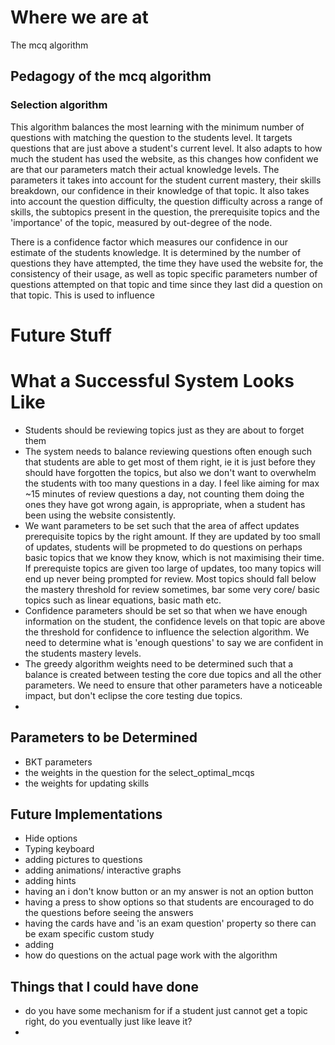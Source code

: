 # Where we are at
The mcq algorithm
## Pedagogy of the mcq algorithm
### Selection algorithm
This algorithm balances the most learning with the minimum number of questions with matching the question to the students level. It targets questions that are just above a student's current level. It also adapts to how much the student has used the website, as this changes how confident we are that our parameters match their actual knowledge levels. The parameters it takes into account for the student current mastery, their skills breakdown, our confidence in their knowledge of that topic. It also takes into account the question difficulty, the question difficulty across a range of skills, the subtopics present in the question, the prerequisite topics and the 'importance' of the topic, measured by out-degree of the node.

There is a confidence factor  which measures our confidence in our estimate of the students knowledge. It is determined by the number of questions they have attempted, the time they have used the website for, the consistency of their usage, as well as topic specific parameters number of questions attempted on that topic and time since they last did a question on that topic. This is used to influence




# Future Stuff
# What a Successful System Looks Like
- Students should be reviewing topics just as they are about to forget them
- The system needs to balance reviewing questions often enough such that students are able to get most of them right, ie it is just before they should have forgotten the topics, but also we don't want to overwhelm the students with too many questions in a day. I feel like aiming for max ~15 minutes of review questions a day, not counting them doing the ones they have got wrong again, is appropriate, when a student has been using the website consistently.
- We want parameters to be set such that the area of affect updates prerequisite topics by the right amount. If they are updated by too small of updates, students will be propmeted to do questions on perhaps basic topics that we know they know, which is not maximising their time. If prerequiste topics are given too large of updates, too many topics will end up never being prompted for review. Most topics should fall below the mastery threshold for review sometimes, bar some very core/ basic topics such as linear equations, basic math etc.
- Confidence parameters should be set so that when we have enough information on the student, the confidence levels on that topic are above the threshold for confidence to influence the selection algorithm. We need to determine what is 'enough questions' to say we are confident in the students mastery levels.
- The greedy algorithm weights need to be determined such that a balance is created between testing the core due topics and all the other parameters. We need to ensure that other parameters have a noticeable impact, but don't eclipse the core testing due topics.
- 

## Parameters to be Determined
- BKT parameters
- the weights in the question for the select_optimal_mcqs
- the weights for updating skills
## Future Implementations
- Hide options
- Typing keyboard
- adding pictures to questions
- adding animations/ interactive graphs
- adding hints
- having an i don't know button or an my answer is not an option button
- having a press to show options so that students are encouraged to do the questions before seeing the answers
- having the cards have and 'is an exam question' property so there can be exam specific custom study
- adding 
- how do questions on the actual page work with the algorithm
## Things that I could have done
- do you have some mechanism for if a student just cannot get a topic right, do you eventually just like leave it?
- 
